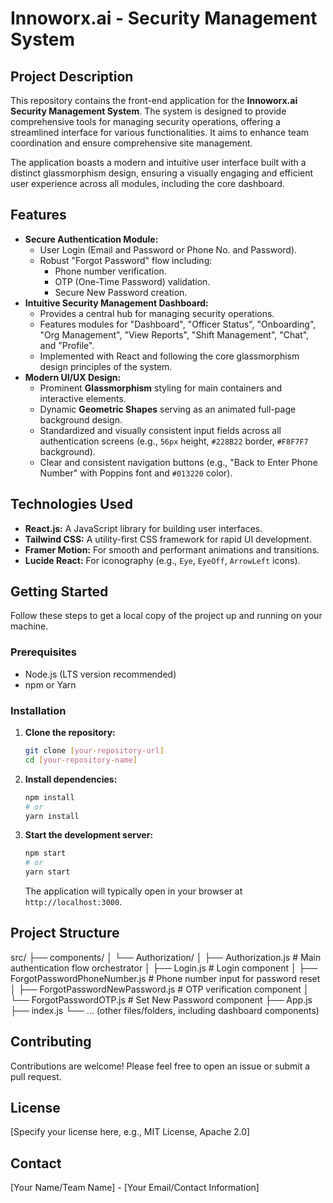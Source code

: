 
# Innoworx.ai - Security Management System

## Project Description

This repository contains the front-end application for the **Innoworx.ai Security Management System**. The system is designed to provide comprehensive tools for managing security operations, offering a streamlined interface for various functionalities. It aims to enhance team coordination and ensure comprehensive site management.

The application boasts a modern and intuitive user interface built with a distinct glassmorphism design, ensuring a visually engaging and efficient user experience across all modules, including the core dashboard.

## Features

* **Secure Authentication Module:**
    * User Login (Email and Password or Phone No. and Password).
    * Robust "Forgot Password" flow including:
        * Phone number verification.
        * OTP (One-Time Password) validation.
        * Secure New Password creation.
* **Intuitive Security Management Dashboard:**
    * Provides a central hub for managing security operations.
    * Features modules for "Dashboard", "Officer Status", "Onboarding", "Org Management", "View Reports", "Shift Management", "Chat", and "Profile".
    * Implemented with React and following the core glassmorphism design principles of the system.
* **Modern UI/UX Design:**
    * Prominent **Glassmorphism** styling for main containers and interactive elements.
    * Dynamic **Geometric Shapes** serving as an animated full-page background design.
    * Standardized and visually consistent input fields across all authentication screens (e.g., `56px` height, `#228B22` border, `#F8F7F7` background).
    * Clear and consistent navigation buttons (e.g., "Back to Enter Phone Number" with Poppins font and `#013220` color).

## Technologies Used

* **React.js:** A JavaScript library for building user interfaces.
* **Tailwind CSS:** A utility-first CSS framework for rapid UI development.
* **Framer Motion:** For smooth and performant animations and transitions.
* **Lucide React:** For iconography (e.g., `Eye`, `EyeOff`, `ArrowLeft` icons).

## Getting Started

Follow these steps to get a local copy of the project up and running on your machine.

### Prerequisites

* Node.js (LTS version recommended)
* npm or Yarn

### Installation

1.  **Clone the repository:**
    ```bash
    git clone [your-repository-url]
    cd [your-repository-name]
    ```
2.  **Install dependencies:**
    ```bash
    npm install
    # or
    yarn install
    ```
3.  **Start the development server:**
    ```bash
    npm start
    # or
    yarn start
    ```
    The application will typically open in your browser at `http://localhost:3000`.

## Project Structure


src/
├── components/
│   └── Authorization/
│       ├── Authorization.js          # Main authentication flow orchestrator
│       ├── Login.js                  # Login component
│       ├── ForgotPasswordPhoneNumber.js # Phone number input for password reset
│       ├── ForgotPasswordNewPassword.js # OTP verification component
│       └── ForgotPasswordOTP.js      # Set New Password component
├── App.js
├── index.js
└── ... (other files/folders, including dashboard components)


## Contributing

Contributions are welcome! Please feel free to open an issue or submit a pull request.

## License

[Specify your license here, e.g., MIT License, Apache 2.0]

## Contact

[Your Name/Team Name] - [Your Email/Contact Information]
```
